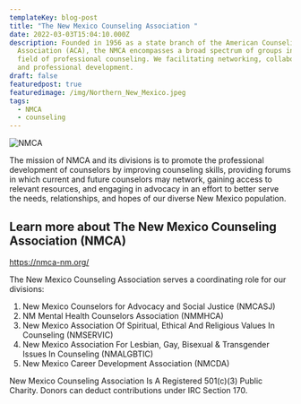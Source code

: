 ```yaml
---
templateKey: blog-post
title: "The New Mexico Counseling Association "
date: 2022-03-03T15:04:10.000Z
description: Founded in 1956 as a state branch of the American Counseling
  Association (ACA), the NMCA encompasses a broad spectrum of groups in the
  field of professional counseling. We facilitating networking, collaboration
  and professional development.
draft: false
featuredpost: true
featuredimage: /img/Northern_New_Mexico.jpeg
tags:
  - NMCA
  - counseling
---
```

![NMCA](/img/news.jpeg)

The mission of NMCA and its divisions is to promote the professional development of counselors by improving counseling skills, providing forums in which current and future counselors may network, gaining access to relevant resources, and engaging in advocacy in an effort to better serve the needs, relationships, and hopes of our diverse New Mexico population.

## Learn more about The New Mexico Counseling Association (NMCA)

<https://nmca-nm.org/>

The New Mexico Counseling Association serves a coordinating role for our divisions:

1. New Mexico Counselors for Advocacy and Social Justice (NMCASJ)
2. NM Mental Health Counselors Association (NMMHCA)
3. New Mexico Association Of Spiritual, Ethical And Religious Values In Counseling (NMSERVIC)
4. New Mexico Association For Lesbian, Gay, Bisexual & Transgender Issues In Counseling (NMALGBTIC)
5. New Mexico Career Development Association (NMCDA)

New Mexico Counseling Association Is A Registered 501(c)(3) Public Charity.
Donors can deduct contributions under IRC Section 170.